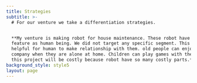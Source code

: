 ```yaml
---
title: Strategies
subtitle: >-
  # For our venture we take a differentiation strategies.


  **My venture is making robot for house maintenance. These robot have all the
  feature as human being. We did not target any specific segment. This will be
  helpful for human to make relationship with them. old people can enjoy their
  company when they are alone at home. Children can play games with them. Also
  this project will be costly because robot have so many costly parts.**
background_style: style5
layout: page
---
```


